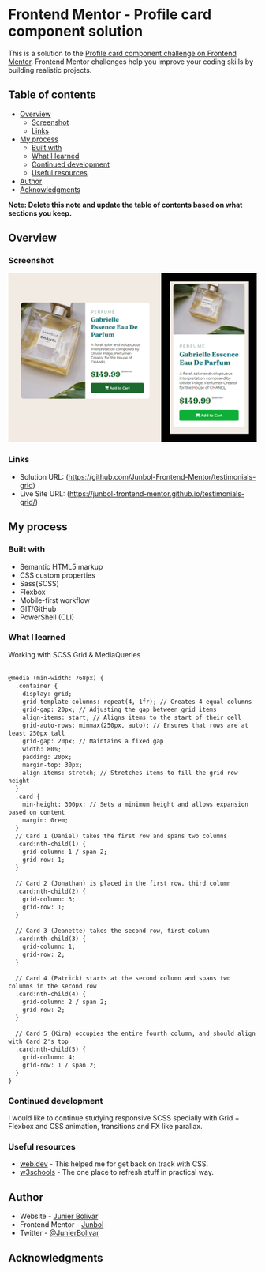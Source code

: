 # Frontend Mentor - Profile card component solution

This is a solution to the [Profile card component challenge on Frontend Mentor](https://www.frontendmentor.io/challenges/profile-card-component-cfArpWshJ). Frontend Mentor challenges help you improve your coding skills by building realistic projects.

## Table of contents

- [Overview](#overview)
  - [Screenshot](#screenshot)
  - [Links](#links)
- [My process](#my-process)
  - [Built with](#built-with)
  - [What I learned](#what-i-learned)
  - [Continued development](#continued-development)
  - [Useful resources](#useful-resources)
- [Author](#author)
- [Acknowledgments](#acknowledgments)

**Note: Delete this note and update the table of contents based on what sections you keep.**

## Overview

### Screenshot

![](./assets/images/screenshot.jpg)

### Links

- Solution URL: (https://github.com/Junbol-Frontend-Mentor/testimonials-grid)
- Live Site URL: (https://junbol-frontend-mentor.github.io/testimonials-grid/)

## My process

### Built with

- Semantic HTML5 markup
- CSS custom properties
- Sass(SCSS)
- Flexbox
- Mobile-first workflow
- GIT/GitHub
- PowerShell (CLI)

### What I learned

Working with SCSS Grid & MediaQueries

```

@media (min-width: 768px) {
  .container {
    display: grid;
    grid-template-columns: repeat(4, 1fr); // Creates 4 equal columns
    grid-gap: 20px; // Adjusting the gap between grid items
    align-items: start; // Aligns items to the start of their cell
    grid-auto-rows: minmax(250px, auto); // Ensures that rows are at least 250px tall
    grid-gap: 20px; // Maintains a fixed gap
    width: 80%;
    padding: 20px;
    margin-top: 30px;
    align-items: stretch; // Stretches items to fill the grid row height
  }
  .card {
    min-height: 300px; // Sets a minimum height and allows expansion based on content
    margin: 0rem;
  }
  // Card 1 (Daniel) takes the first row and spans two columns
  .card:nth-child(1) {
    grid-column: 1 / span 2;
    grid-row: 1;
  }

  // Card 2 (Jonathan) is placed in the first row, third column
  .card:nth-child(2) {
    grid-column: 3;
    grid-row: 1;
  }

  // Card 3 (Jeanette) takes the second row, first column
  .card:nth-child(3) {
    grid-column: 1;
    grid-row: 2;
  }

  // Card 4 (Patrick) starts at the second column and spans two columns in the second row
  .card:nth-child(4) {
    grid-column: 2 / span 2;
    grid-row: 2;
  }

  // Card 5 (Kira) occupies the entire fourth column, and should align with Card 2's top
  .card:nth-child(5) {
    grid-column: 4;
    grid-row: 1 / span 2;
  }
}
```

### Continued development

I would like to continue studying responsive SCSS specially with Grid + Flexbox and CSS animation, transitions and FX like parallax.

### Useful resources

- [web.dev](https://web.dev/learn/css) - This helped me for get back on track with CSS.
- [w3schools](https://www.w3schools.com/css/default.asp) - The one place to refresh stuff in practical way.

## Author

- Website - [Junier Bolivar](https://www.bolivarcreativedesign.com)
- Frontend Mentor - [Junbol](https://www.frontendmentor.io/profile/Junbol)
- Twitter - [@JunierBolivar](https://www.twitter.com/@JunierBolivar)

## Acknowledgments
